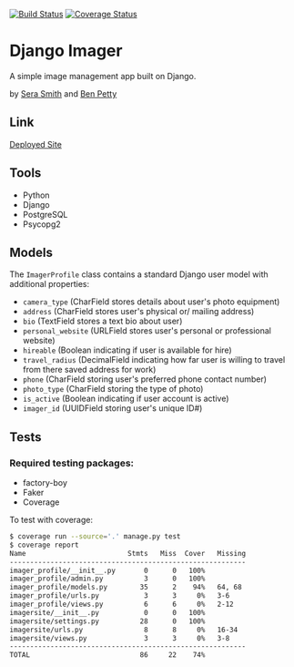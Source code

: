 
[![Build Status](https://travis-ci.org/serashioda/django-imager.svg?branch=deployment)](https://travis-ci.org/serashioda/django-imager) [![Coverage Status](https://coveralls.io/repos/github/serashioda/django-imager/badge.svg?branch=deployment)](https://coveralls.io/github/serashioda/django-imager?branch=deployment)

# Django Imager

A simple image management app built on Django.

by [Sera Smith](https://github.com/serashioda) and [Ben Petty](https://github.com/benpetty)

## Link
[Deployed Site](http://ec2-54-218-75-89.us-west-2.compute.amazonaws.com)



## Tools

- Python
- Django
- PostgreSQL
- Psycopg2

## Models

The `ImagerProfile` class contains a standard Django user model with additional properties:

- `camera_type` (CharField stores details about user's photo equipment)
- `address` (CharField stores user's physical or/ mailing address)
- `bio` (TextField stores a text bio about user)
- `personal_website` (URLField stores user's personal or professional website)
- `hireable` (Boolean indicating if user is available for hire)
- `travel_radius` (DecimalField indicating how far user is willing to travel from there saved address for work)
- `phone` (CharField storing user's preferred phone contact number)
- `photo_type` (CharField storing the type of photo)
- `is_active` (Boolean indicating if user account is active)
- `imager_id` (UUIDField storing user's unique ID#)

## Tests

### Required testing packages:

- factory-boy
- Faker
- Coverage


To test with coverage:
```bash
$ coverage run --source='.' manage.py test
$ coverage report
Name                         Stmts   Miss  Cover   Missing
----------------------------------------------------------
imager_profile/__init__.py       0      0   100%
imager_profile/admin.py          3      0   100%
imager_profile/models.py        35      2    94%   64, 68
imager_profile/urls.py           3      3     0%   3-6
imager_profile/views.py          6      6     0%   2-12
imagersite/__init__.py           0      0   100%
imagersite/settings.py          28      0   100%
imagersite/urls.py               8      8     0%   16-34
imagersite/views.py              3      3     0%   3-8
----------------------------------------------------------
TOTAL                           86     22    74%
```

